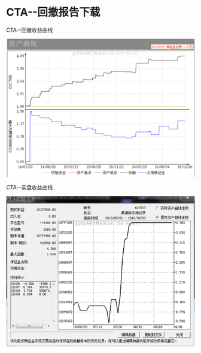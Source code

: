 # CTA--回撤报告下载

CTA--回撤收益曲线

![Image](https://github.com/tomridder/CTA--/blob/master/%E8%B5%84%E4%BA%A7.png)


CTA--实盘收益曲线

![Image](https://github.com/tomridder/CTA--/blob/master/%E5%AE%9E%E7%9B%98%E6%9B%B2%E7%BA%BF.png)

